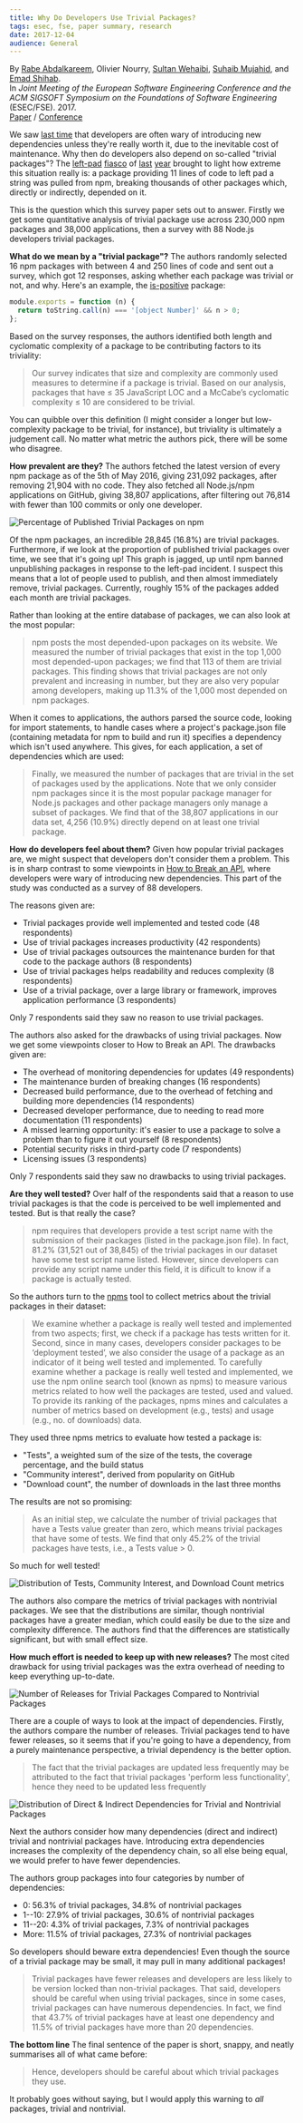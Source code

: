 ```yaml
---
title: Why Do Developers Use Trivial Packages?
tags: esec, fse, paper summary, research
date: 2017-12-04
audience: General
---
```


By [Rabe Abdalkareem][a1], Olivier Nourry, [Sultan Wehaibi][a2], [Suhaib Mujahid][a3], and [Emad Shihab][a4].<br>
In *Joint Meeting of the European Software Engineering Conference and the ACM SIGSOFT Symposium on the Foundations of Software Engineering* (ESEC/FSE). 2017.<br>
[Paper][m1] / [Conference][m2]

We saw [last time][1] that developers are often wary of introducing
new dependencies unless they're really worth it, due to the inevitable
cost of maintenance.  Why then do developers also depend on so-called
"trivial packages"?  The [left-pad][2] [fiasco][3] of [last][4]
[year][5] brought to light how extreme this situation really is: a
package providing 11 lines of code to left pad a string was pulled
from npm, breaking thousands of other packages which, directly or
indirectly, depended on it.

This is the question which this survey paper sets out to answer.
Firstly we get some quantitative analysis of trivial package use
across 230,000 npm packages and 38,000 applications, then a survey
with 88 Node.js developers trivial packages.

**What do we mean by a "trivial package"?** The authors randomly
selected 16 npm packages with between 4 and 250 lines of code and sent
out a survey, which got 12 responses, asking whether each package was
trivial or not, and why.  Here's an example, the [is-positive][6]
package:

```javascript
module.exports = function (n) {
  return toString.call(n) === '[object Number]' && n > 0;
};
```

Based on the survey responses, the authors identified both length and
cyclomatic complexity of a package to be contributing factors to its
triviality:

> Our survey indicates that size and complexity are commonly used
> measures to determine if a package is trivial.  Based on our
> analysis, packages that have ≤ 35 JavaScript LOC and a McCabe’s
> cyclomatic complexity ≤ 10 are considered to be trivial.

You can quibble over this definition (I might consider a longer but
low-complexity package to be trivial, for instance), but triviality is
ultimately a judgement call.  No matter what metric the authors pick,
there will be some who disagree.

**How prevalent are they?** The authors fetched the latest version of
every npm package as of the 5th of May 2016, giving 231,092 packages,
after removing 21,904 with no code.  They also fetched all Node.js/npm
applications on GitHub, giving 38,807 applications, after filtering
out 76,814 with fewer than 100 commits or only one developer.

![Percentage of Published Trivial Packages on npm][f1]

Of the npm packages, an incredible 28,845 (16.8%) are trivial
packages.  Furthermore, if we look at the proportion of published
trivial packages over time, we see that it's going up!  This graph is
jagged, up until npm banned unpublishing packages in response to the
left-pad incident.  I suspect this means that a lot of people used to
publish, and then almost immediately remove, trivial packages.
Currently, roughly 15% of the packages added each month are trivial
packages.

Rather than looking at the entire database of packages, we can also
look at the most popular:

> npm posts the most depended-upon packages on its website.  We
> measured the number of trivial packages that exist in the top 1,000
> most depended-upon packages; we find that 113 of them are trivial
> packages.  This finding shows that trivial packages are not only
> prevalent and increasing in number, but they are also very popular
> among developers, making up 11.3% of the 1,000 most depended on npm
> packages.

When it comes to applications, the authors parsed the source code,
looking for import statements, to handle cases where a project's
package.json file (containing metadata for npm to build and run it)
specifies a dependency which isn't used anywhere.  This gives, for
each application, a set of dependencies which are used:

> Finally, we measured the number of packages that are trivial in the
> set of packages used by the applications.  Note that we only
> consider npm packages since it is the most popular package manager
> for Node.js packages and other package managers only manage a subset
> of packages.  We find that of the 38,807 applications in our data
> set, 4,256 (10.9%) directly depend on at least one trivial package.

**How do developers feel about them?** Given how popular trivial
packages are, we might suspect that developers don't consider them a
problem.  This is in sharp contrast to some viewpoints in [How to
Break an API][1], where developers were wary of introducing new
dependencies.  This part of the study was conducted as a survey of 88
developers.

The reasons given are:

- Trivial packages provide well implemented and tested code (48
  respondents)
- Use of trivial packages increases productivity (42 respondents)
- Use of trivial packages outsources the maintenance burden for that
  code to the package authors (8 respondents)
- Use of trivial packages helps readability and reduces complexity (8
  respondents)
- Use of a trivial package, over a large library or framework,
  improves application performance (3 respondents)

Only 7 respondents said they saw no reason to use trivial packages.

The authors also asked for the drawbacks of using trivial packages.
Now we get some viewpoints closer to How to Break an API.  The
drawbacks given are:

- The overhead of monitoring dependencies for updates (49 respondents)
- The maintenance burden of breaking changes (16 respondents)
- Decreased build performance, due to the overhead of fetching and
  building more dependencies (14 respondents)
- Decreased developer performance, due to needing to read more
  documentation (11 respondents)
- A missed learning opportunity: it's easier to use a package to solve
  a problem than to figure it out yourself (8 respondents)
- Potential security risks in third-party code (7 respondents)
- Licensing issues (3 respondents)

Only 7 respondents said they saw no drawbacks to using trivial
packages.

**Are they well tested?** Over half of the respondents said that a
reason to use trivial packages is that the code is perceived to be
well implemented and tested.  But is that really the case?

> npm requires that developers provide a test script name with the
> submission of their packages (listed in the package.json file).  In
> fact, 81.2% (31,521 out of 38,845) of the trivial packages in our
> dataset have some test script name listed.  However, since
> developers can provide any script name under this field, it is
> dificult to know if a package is actually tested.

So the authors turn to the [npms][7] tool to collect metrics about the
trivial packages in their dataset:

> We examine whether a package is really well tested and implemented
> from two aspects; first, we check if a package has tests written for
> it. Second, since in many cases, developers consider packages to be
> ‘deployment tested’, we also consider the usage of a package as an
> indicator of it being well tested and implemented.  To carefully
> examine whether a package is really well tested and implemented, we
> use the npm online search tool (known as npms) to measure various
> metrics related to how well the packages are tested, used and
> valued. To provide its ranking of the packages, npms mines and
> calculates a number of metrics based on development (e.g., tests)
> and usage (e.g., no. of downloads) data.

They used three npms metrics to evaluate how tested a package is:

- "Tests", a weighted sum of the size of the tests, the coverage
  percentage, and the build status
- "Community interest", derived from popularity on GitHub
- "Download count", the number of downloads in the last three months

The results are not so promising:

> As an initial step, we calculate the number of trivial packages that
> have a Tests value greater than zero, which means trivial packages
> that have some of tests.  We find that only 45.2% of the trivial
> packages have tests, i.e., a Tests value > 0.

So much for well tested!

![Distribution of Tests, Community Interest, and Download Count metrics][f2]

The authors also compare the metrics of trivial packages with
nontrivial packages.  We see that the distributions are similar,
though nontrivial packages have a greater median, which could easily
be due to the size and complexity difference.  The authors find that
the differences are statistically significant, but with small effect
size.

**How much effort is needed to keep up with new releases?** The most
cited drawback for using trivial packages was the extra overhead of
needing to keep everything up-to-date.

![Number of Releases for Trivial Packages Compared to Nontrivial Packages][f3]

There are a couple of ways to look at the impact of dependencies.
Firstly, the authors compare the number of releases.  Trivial packages
tend to have fewer releases, so it seems that if you're going to have
a dependency, from a purely maintenance perspective, a trivial
dependency is the better option.

> The fact that the trivial packages are updated less frequently may
> be attributed to the fact that trivial packages 'perform less
> functionality', hence they need to be updated less frequently

![Distribution of Direct & Indirect Dependencies for Trivial and Nontrivial Packages][f4]

Next the authors consider how many dependencies (direct and indirect)
trivial and nontrivial packages have.  Introducing extra dependencies
increases the complexity of the dependency chain, so all else being
equal, we would prefer to have fewer dependencies.

The authors group packages into four categories by number of
dependencies:

- 0: 56.3% of trivial packages, 34.8% of nontrivial packages
- 1--10: 27.9% of trivial packages, 30.6% of nontrivial packages
- 11--20: 4.3% of trivial packages, 7.3% of nontrivial packages
- More: 11.5% of trivial packages, 27.3% of nontrivial packages

So developers should beware extra dependencies!  Even though the
source of a trivial package may be small, it may pull in many
additional packages!

> Trivial packages have fewer releases and developers are less likely
> to be version locked than non-trivial packages.  That said,
> developers should be careful when using trivial packages, since in
> some cases, trivial packages can have numerous dependencies.  In
> fact, we find that 43.7% of trivial packages have at least one
> dependency and 11.5% of trivial packages have more than 20
> dependencies.

**The bottom line** The final sentence of the paper is short, snappy,
and neatly summarises all of what came before:

> Hence, developers should be careful about which trivial packages
> they use.

It probably goes without saying, but I would apply this warning to
*all* packages, trivial and nontrivial.

[a1]: http://das.encs.concordia.ca/members/rabe-abdalkareem/
[a2]: http://das.encs.concordia.ca/members/sultan-wehaibi/
[a3]: http://das.encs.concordia.ca/members/suhaib-mujahid/
[a4]: http://das.encs.concordia.ca/members/emad-shihab/
[m1]: https://dl.acm.org/citation.cfm?id=3106267
[m2]: http://esec-fse17.uni-paderborn.de/
[1]: /how-to-break-an-api.html
[2]: http://blog.npmjs.org/post/141577284765/kik-left-pad-and-npm
[3]: https://www.theregister.co.uk/2016/03/23/npm_left_pad_chaos/
[4]: https://medium.com/quid-pro-quo/what-should-we-learn-from-the-left-pad-gate-5a553307a742
[5]: http://www.haneycodes.net/npm-left-pad-have-we-forgotten-how-to-program/
[6]: https://www.npmjs.com/package/is-positive
[7]: https://npms.io/
[f1]: /why-do-developers-use-trivial-packages/percentage_of_trivial_packages.png
[f2]: /why-do-developers-use-trivial-packages/trivial_vs_nontrivial_metrics.png
[f3]: /why-do-developers-use-trivial-packages/trivial_vs_nontrivial_releases.png
[f4]: /why-do-developers-use-trivial-packages/trivial_vs_nontrivial_dependencies.png
